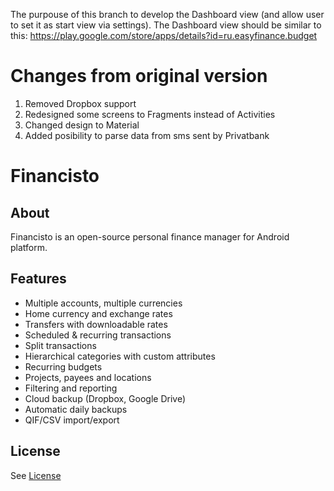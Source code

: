 The purpouse of this branch to develop the Dashboard view (and allow user to set it as start view via settings). The Dashboard view should be similar to this: https://play.google.com/store/apps/details?id=ru.easyfinance.budget

# Changes from original version
1. Removed Dropbox support
2. Redesigned some screens to Fragments instead of Activities
3. Changed design to Material
4. Added posibility to parse data from sms sent by Privatbank

# Financisto

## About

Financisto is an open-source personal finance manager for Android platform.

## Features

- Multiple accounts, multiple currencies 
- Home currency and exchange rates
- Transfers with downloadable rates
- Scheduled & recurring transactions
- Split transactions
- Hierarchical categories with custom attributes
- Recurring budgets
- Projects, payees and locations
- Filtering and reporting
- Cloud backup (Dropbox, Google Drive)
- Automatic daily backups
- QIF/CSV import/export

## License

See [License](license.txt)
